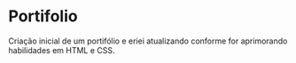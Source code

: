 # Portifolio
Criação inicial de um portifólio e eriei atualizando conforme for aprimorando habilidades em HTML e CSS.

